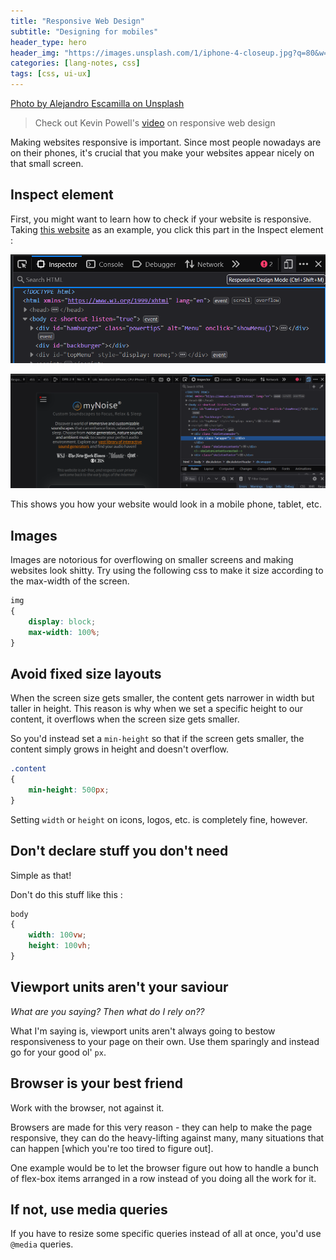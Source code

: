 ```yaml
---
title: "Responsive Web Design"
subtitle: "Designing for mobiles"
header_type: hero
header_img: "https://images.unsplash.com/1/iphone-4-closeup.jpg?q=80&w=2070&auto=format&fit=crop&ixlib=rb-4.0.3&ixid=M3wxMjA3fDB8MHxwaG90by1wYWdlfHx8fGVufDB8fHx8fA%3D%3D"
categories: [lang-notes, css]
tags: [css, ui-ux]
---
```


[Photo by Alejandro Escamilla on Unsplash](https://unsplash.com/@alejandroescamilla)

> Check out Kevin Powell's [video](https://youtu.be/x4u1yp3Msao?si=sBqXYf_twRiWgpO2) on responsive web design

Making websites responsive is important. Since most people nowadays are on their phones, it's crucial that you make your websites appear nicely on that small screen.

## Inspect element

First, you might want to learn how to check if your website is responsive. Taking [this website](https://mynoise.net/) as an example, you click this part in the Inspect element :

![alt text](image-1.png)

![alt text](image-2.png)

This shows you how your website would look in a mobile phone, tablet, etc.

## Images

Images are notorious for overflowing on smaller screens and making websites look shitty. Try using the following css to make it size according to the max-width of the screen.

```css
img
{
    display: block;
    max-width: 100%;
}
```

## Avoid fixed size layouts

When the screen size gets smaller, the content gets narrower in width but taller in height. This reason is why when we set a specific height to our content, it overflows when the screen size gets smaller.

So you'd instead set a `min-height` so that if the screen gets smaller, the content simply grows in height and doesn't overflow.

```css
.content
{
    min-height: 500px;
}
```

Setting `width` or `height` on icons, logos, etc. is completely fine, however.

## Don't declare stuff you don't need

Simple as that!

Don't do this stuff like this :

```css
body
{
    width: 100vw;
    height: 100vh;
}
```

## Viewport units aren't your saviour

*What are you saying? Then what do I rely on??*

What I'm saying is, viewport units aren't always going to bestow responsiveness to your page on their own. Use them sparingly and instead go for your good ol' `px`.

## Browser is your best friend

Work with the browser, not against it.

Browsers are made for this very reason - they can help to make the page responsive, they can do the heavy-lifting against many, many situations that can happen [which you're too tired to figure out].

One example would be to let the browser figure out how to handle a bunch of flex-box items arranged in a row instead of you doing all the work for it.

## If not, use media queries

If you have to resize some specific queries instead of all at once, you'd use `@media` queries.
